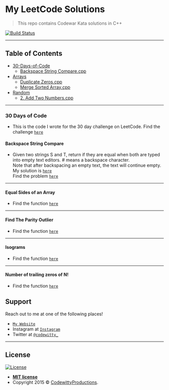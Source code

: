 # My LeetCode Solutions

> This repo contains Codewar Kata solutions in C++


[![Build Status](http://img.shields.io/travis/badges/badgerbadgerbadger.svg?style=flat-square)](https://travis-ci.org/badges/badgerbadgerbadger)

---

## Table of Contents 


- [30-Days-of-Code](#30-days-of-code)
	* [Backspace String Compare.cpp](#backspace-string-compare)
- [Arrays](#arrays)
	* [Duplicate Zeros.cpp](#duplicate-zeroes)
	* [Merge Sorted Array.cpp](#merge-sorted-array)
- [Random](#random)
	* [2. Add Two Numbers.cpp](#add-two-numbers)

---

### 30 Days of Code
- This is the code I wrote for the 30 day challenge on LeetCode. Find the challenge <a href="https://leetcode.com/explore/challenge/card/30-day-leetcoding-challenge/" target="_blank">`here`</a>

#### Backspace String Compare
- Given two strings S and T, return if they are equal when both are typed into empty text editors. # means a backspace character.\
Note that after backspacing an empty text, the text will continue empty.\
My solution is <a href="https://github.com/codewitty/LeetCode/blob/master/30-day-leetcoding-challenge/Backspace%20String%20Compare.cpp/" target="_blank">`here`</a>\
Find the problem <a href="https://leetcode.com/explore/featured/card/fun-with-arrays/525/inserting-items-into-an-array/3245/" target="_blank">`here`</a>

---

#### Equal Sides of an Array
- Find the function <a href="https://github.com/codewitty/CodeWars/blob/master/Equal%20Sides%20Of%20An%20Array.cpp/" target="_blank">`here`</a>

---

#### Find The Parity Outlier
- Find the function <a href="https://github.com/codewitty/CodeWars/blob/master/Find%20The%20Parity%20Outlier.cpp/" target="_blank">`here`</a>

---

#### Isograms
- Find the function <a href="https://github.com/codewitty/CodeWars/blob/master/Isograms.cpp/" target="_blank">`here`</a>

---

#### Number of trailing zeros of N!
- Find the function <a href="https://github.com/codewitty/CodeWars/blob/master/Number%20of%20trailing%20zeros%20of%20N!.cpp/" target="_blank">`here`</a>

## Support

Reach out to me at one of the following places!

- <a href="https://codewitty.github.io/resume/" target="_blank">`My Website`</a>
- Instagram at <a href="https://www.instagram.com/drawntowildplaces/" target="_blank">`Instagram`</a>
- Twitter at <a href="https://twitter.com/codewitty_" target="_blank">`@codewitty_`</a>

---

## License

[![License](http://img.shields.io/:license-mit-blue.svg?style=flat-square)](http://badges.mit-license.org)

- **[MIT license](http://opensource.org/licenses/mit-license.php)**
- Copyright 2015 © <a href="https://codewitty.github.io/resume/" target="_blank">CodewittyProductions</a>.
